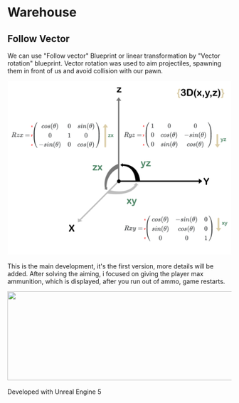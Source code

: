# Warehouse
## Follow Vector
We can use "Follow vector" Blueprint or linear transformation by "Vector rotation" blueprint. Vector rotation was used to aim projectiles, spawning them in front of us and avoid collision with our pawn. 

![Linear transformation for aiming](/images/RMs_XYZ.png)

This is the main development, it's the first version, more details will be added. After solving the aiming, i focused on giving the player max ammunition, which is displayed, after you run out of ammo, game restarts.

<p align="center">
  <img width="600" height="200" src="https://gitlab.com/StealthSignatures/warehouse-fps/-/blob/master/images/FirstVersion.gif">
</p>

Developed with Unreal Engine 5

